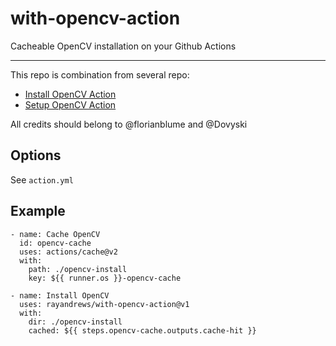 # with-opencv-action

Cacheable OpenCV installation on your Github Actions

---

This repo is combination from several repo:
- [Install OpenCV Action](https://github.com/florianblume/install-opencv-action)
- [Setup OpenCV Action](https://github.com/Dovyski/setup-opencv-action)

All credits should belong to @florianblume and @Dovyski

## Options

See `action.yml`

## Example

~~~~
- name: Cache OpenCV
  id: opencv-cache
  uses: actions/cache@v2
  with:
    path: ./opencv-install
    key: ${{ runner.os }}-opencv-cache

- name: Install OpenCV
  uses: rayandrews/with-opencv-action@v1
  with:  
    dir: ./opencv-install
    cached: ${{ steps.opencv-cache.outputs.cache-hit }}
~~~~
